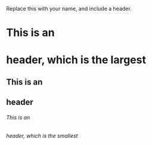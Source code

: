 Replace this with your name, and include a header.

# This is an <h1> header, which is the largest
  
## This is an <h2> header
  
###### This is an <h6> header, which is the smallest
  
  
